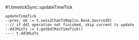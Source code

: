 #1.timetickSync::updateTimeTick

```
updateTimeTick
--prev, ok := t.sess2ChanTsMap[in.Base.SourceID]
--// if ddl operation not finished, skip current ts update
--ddlMinTs := t.getDdlMinTimeTick()
---- t.ddlMinTs
```